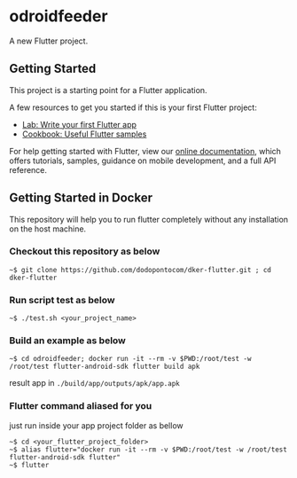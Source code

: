 # odroidfeeder

A new Flutter project.

## Getting Started

This project is a starting point for a Flutter application.

A few resources to get you started if this is your first Flutter project:

- [Lab: Write your first Flutter app](https://flutter.io/docs/get-started/codelab)
- [Cookbook: Useful Flutter samples](https://flutter.io/docs/cookbook)

For help getting started with Flutter, view our 
[online documentation](https://flutter.io/docs), which offers tutorials, 
samples, guidance on mobile development, and a full API reference.

## Getting Started in Docker

This repository will help you to run flutter completely without any installation on the host machine.  

### Checkout this repository as below  

``` 
~$ git clone https://github.com/dodopontocom/dker-flutter.git ; cd dker-flutter  
```

### Run script test as below  

``` 
~$ ./test.sh <your_project_name>  
```

### Build an example as below  

```
~$ cd odroidfeeder; docker run -it --rm -v $PWD:/root/test -w /root/test flutter-android-sdk flutter build apk
```  

result app in `./build/app/outputs/apk/app.apk`  

### Flutter command aliased for you  

just run inside your app project folder as bellow

```
~$ cd <your_flutter_project_folder>
~$ alias flutter="docker run -it --rm -v $PWD:/root/test -w /root/test flutter-android-sdk flutter"
~$ flutter
```  


